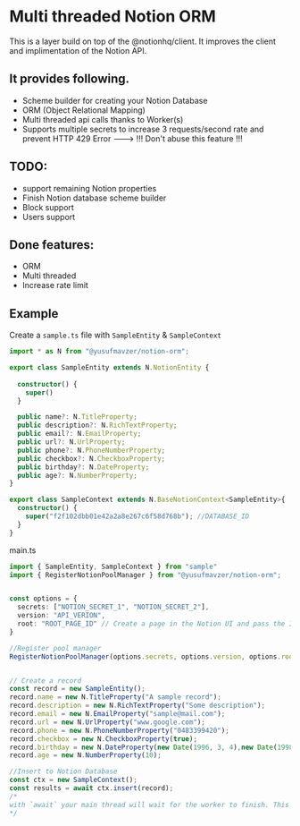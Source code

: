 # Multi threaded Notion ORM

This is a layer build on top of the @notionhq/client.
It improves the client and implimentation of the Notion API.

## It provides following. 
  - Scheme builder for creating your Notion Database
  - ORM (Object Relational Mapping)
  - Multi threaded api calls thanks to Worker(s)
  - Supports multiple secrets to increase 3 requests/second rate and prevent HTTP 429 Error ---> !!! Don't abuse this feature !!!

## TODO:
  - support remaining Notion properties
  - Finish Notion database scheme builder
  - Block support
  - Users support

## Done features:
  - ORM
  - Multi threaded
  - Increase rate limit



## Example 

Create a `sample.ts` file with `SampleEntity` & `SampleContext`
``` typescript
import * as N from "@yusufmavzer/notion-orm";

export class SampleEntity extends N.NotionEntity {
  
  constructor() {
    super()
  }

  public name?: N.TitleProperty;
  public description?: N.RichTextProperty;
  public email?: N.EmailProperty;
  public url?: N.UrlProperty;
  public phone?: N.PhoneNumberProperty;
  public checkbox?: N.CheckboxProperty;
  public birthday?: N.DateProperty;
  public age?: N.NumberProperty;
}

export class SampleContext extends N.BaseNotionContext<SampleEntity>{
  constructor() {
    super("f2f102dbb01e42a2a8e267c6f58d768b"); //DATABASE_ID
  }
}
```

main.ts

``` typescript
import { SampleEntity, SampleContext } from "sample"
import { RegisterNotionPoolManager } from "@yusufmavzer/notion-orm";


const options = {
  secrets: ["NOTION_SECRET_1", "NOTION_SECRET_2"],
  version: "API_VERION",
  root: "ROOT_PAGE_ID" // Create a page in the Notion UI and pass the ID
}

//Register pool manager
RegisterNotionPoolManager(options.secrets, options.version, options.root);


// Create a record
const record = new SampleEntity();
record.name = new N.TitleProperty("A sample record");
record.description = new N.RichTextProperty("Some description");
record.email = new N.EmailProperty("sample@mail.com");
record.url = new N.UrlProperty("www.google.com");
record.phone = new N.PhoneNumberProperty("0483399420");
record.checkbox = new N.CheckboxProperty(true);
record.birthday = new N.DateProperty(new Date(1996, 3, 4),new Date(1998, 3, 4));
record.age = new N.NumberProperty(10);

//Insert to Notion Database
const ctx = new SampleContext();
const results = await ctx.insert(record); 
/*
with `await` your main thread will wait for the worker to finish. This will make it run slower. Without an await it's going to perform it faster
*/

```
